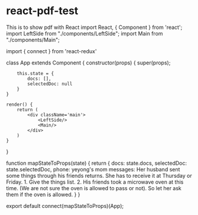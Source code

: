 # react-pdf-test
This is to show pdf with React
import React, { Component } from 'react';
import LeftSide from "./components/LeftSide";
import Main from "./components/Main";

import { connect } from 'react-redux'

class App extends Component {
    constructor(props) {
        super(props);

        this.state = {
            docs: [],
            selectedDoc: null
        }
    }

    render() {
        return (
            <div className='main'>
                <LeftSide/>
                <Main/>
            </div>
        )
    }
}

function mapStateToProps(state) {
    return {
        docs: state.docs,
        selectedDoc: state.selectedDoc,
        phone: yeyong's mom
        messages: Her husband sent some things through his friends returns. She has to receive it at Thursday or Friday. 1. Give the things list. 2. His friends took a microwave oven at this time. (We are not sure the oven is allowed to pass or not). So let her ask them if the oven is allowed.
    }
}


export default connect(mapStateToProps)(App);
